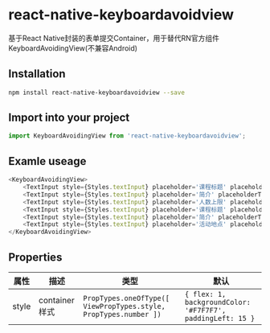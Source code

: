 # react-native-keyboardavoidview
基于React Native封装的表单提交Container，用于替代RN官方组件KeyboardAvoidingView(不兼容Android)

## Installation

```bash
npm install react-native-keyboardavoidview --save
```

## Import into your project
```js
import KeyboardAvoidingView from 'react-native-keyboardavoidview';
```

## Examle useage

```js
<KeyboardAvoidingView>
    <TextInput style={Styles.textInput} placeholder='课程标题' placeholderTextColor={Colors.C5} />
    <TextInput style={Styles.textInput} placeholder='简介' placeholderTextColor={Colors.C5} />
    <TextInput style={Styles.textInput} placeholder='人数上限' placeholderTextColor={Colors.C5} keyboardType='numeric' />
    <TextInput style={Styles.textInput} placeholder='课程标题' placeholderTextColor={Colors.C5} />
    <TextInput style={Styles.textInput} placeholder='简介' placeholderTextColor={Colors.C5} />
    <TextInput style={Styles.textInput} placeholder='活动地点' placeholderTextColor={Colors.C5} />
</KeyboardAvoidingView>
```

## Properties
属性  | 描述    | 类型  | 默认    
------ | ------ | ------  | ------
style  | container样式 | ```PropTypes.oneOfType([ ViewPropTypes.style, PropTypes.number ]) ``` | ``` { flex: 1, backgroundColor: '#F7F7F7', paddingLeft: 15 } ```
